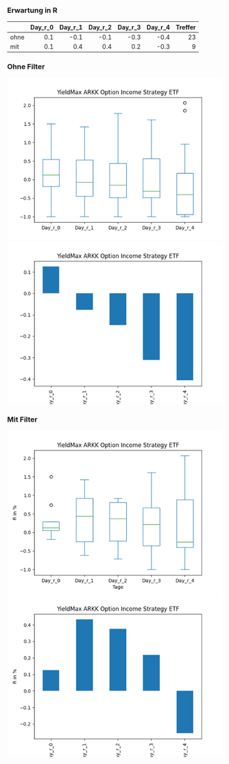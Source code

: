 ### Erwartung in R
|      |   Day_r_0 |   Day_r_1 |   Day_r_2 |   Day_r_3 |   Day_r_4 |   Treffer |
|:-----|----------:|----------:|----------:|----------:|----------:|----------:|
| ohne |       0.1 |      -0.1 |      -0.1 |      -0.3 |      -0.4 |        23 |
| mit  |       0.1 |       0.4 |       0.4 |       0.2 |      -0.3 |         9 |

### Ohne Filter
![image info](./data/OARK_box_all.png)
![image info](./data/OARK_median_all.png)

### Mit Filter
![image info](./data/OARK_box_filtered.png)
![image info](./data/OARK_median_filtered.png)